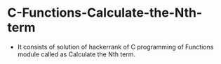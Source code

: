 # C-Functions-Calculate-the-Nth-term
- It consists of solution of hackerrank of C programming of Functions module called as Calculate the Nth term.
